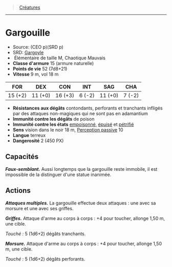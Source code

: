 ﻿---
!MonsterItem
Family: MonsterHD
Type: Élémentaire
Size: M
Alignment: Chaotique Mauvais
ArmorClass: 15 (armure naturelle)
HitPoints: 52 (7d8+21)
Speed: 9 m, vol 18 m
Strength: 15 (+2)
Dexterity: 11 (+0)
Constitution: 16 (+3)
Intelligence: ' 6 (-2)'
Wisdom: 11 (+0)
Charisma: ' 7 (-2)'
DamageImmunities: de poison
ConditionImmunities: '[empoisonné](hd_conditions_empoisonne.md), [épuisé](hd_conditions_fatigue_et_epuisement.md) et [pétrifié](hd_conditions_petrifie.md)'
DamageResistances: contondants, perforants et tranchants infligés par des attaques non-magiques qui ne sont pas en adamantium
Senses: vision dans le noir 18 m, [Perception passive](hd_abilities_dexterity_perception_passive.md) 10
Languages: terreux
Challenge: 2 (450 PX)
Id: monsters_hd.md#gargouille
ParentLink: monsters_hd.md#créatures
Name: Gargouille
ParentName: Créatures
NameLevel: 1
AltName: '[Gargoyle](srd_monsters_gargoyle.md)'
Source: (CEO p)(SRD p)
Attributes:
  Name: Gargouille
  Markdown: >+
    # <!--Name-->Gargouille<!--/Name-->


    - Source: <!--Source-->(CEO p)(SRD p)<!--/Source-->

    - SRD: <!--AltName-->[Gargoyle](srd_monsters_gargoyle.md)<!--/AltName-->

    -  <!--Type-->Élémentaire<!--/Type--> de taille <!--Size-->M<!--/Size-->, <!--Alignment-->Chaotique Mauvais<!--/Alignment-->

    - **Classe d'armure** <!--ArmorClass-->15 (armure naturelle)<!--/ArmorClass-->

    - **Points de vie** <!--HitPoints-->52 (7d8+21)<!--/HitPoints-->

    - **Vitesse** <!--Speed-->9 m, vol 18 m<!--/Speed-->


    |FOR|DEX|CON|INT|SAG|CHA|

    |---|---|---|---|---|---|

    |<!--Strength-->15 (+2)<!--/Strength-->|<!--Dexterity-->11 (+0)<!--/Dexterity-->|<!--Constitution-->16 (+3)<!--/Constitution-->|<!--Intelligence--> 6 (-2)<!--/Intelligence-->|<!--Wisdom-->11 (+0)<!--/Wisdom-->|<!--Charisma--> 7 (-2)<!--/Charisma-->|


    - **Résistances aux dégâts** <!--DamageResistances-->contondants, perforants et tranchants infligés par des attaques non-magiques qui ne sont pas en adamantium<!--/DamageResistances-->

    - **Immunité contre les dégâts** <!--DamageImmunities-->de poison<!--/DamageImmunities-->

    - **Immunité contre les états** <!--ConditionImmunities-->[empoisonné](hd_conditions_empoisonne.md), [épuisé](hd_conditions_fatigue_et_epuisement.md) et [pétrifié](hd_conditions_petrifie.md)<!--/ConditionImmunities-->

    - **Sens** <!--Senses-->vision dans le noir 18 m, [Perception passive](hd_abilities_dexterity_perception_passive.md) 10<!--/Senses-->

    - **Langue** <!--Languages-->terreux<!--/Languages-->

    - **Dangerosité** <!--Challenge-->2 (450 PX)<!--/Challenge-->


    ## Capacités


    **_Faux-semblant._** Aussi longtemps que la gargouille reste immobile, il est impossible de la distinguer d'une statue inanimée.


    ## Actions


    **_Attaques multiples._** La gargouille effectue deux attaques : une avec sa morsure et une avec ses griffes.


    **_Griffes._** Attaque d'arme au corps à corps : +4 pour toucher, allonge 1,50 m, une cible.


    _Touché :_ 5 (1d6+2) dégâts tranchants.


    **_Morsure._** Attaque d'arme au corps à corps : +4 pour toucher, allonge 1,50 m, une cible.


    _Touché :_ 5 (1d6+2) dégâts perforants.

  Source: (CEO p)(SRD p)
  AltName: '[Gargoyle](srd_monsters_gargoyle.md)'
  Type: Élémentaire
  Size: M
  Alignment: Chaotique Mauvais
  ArmorClass: 15 (armure naturelle)
  HitPoints: 52 (7d8+21)
  Speed: 9 m, vol 18 m
  Strength: 15 (+2)
  Dexterity: 11 (+0)
  Constitution: 16 (+3)
  Intelligence: ' 6 (-2)'
  Wisdom: 11 (+0)
  Charisma: ' 7 (-2)'
  DamageResistances: contondants, perforants et tranchants infligés par des attaques non-magiques qui ne sont pas en adamantium
  DamageImmunities: de poison
  ConditionImmunities: '[empoisonné](hd_conditions_empoisonne.md), [épuisé](hd_conditions_fatigue_et_epuisement.md) et [pétrifié](hd_conditions_petrifie.md)'
  Senses: vision dans le noir 18 m, [Perception passive](hd_abilities_dexterity_perception_passive.md) 10
  Languages: terreux
  Challenge: 2 (450 PX)
AttributesDictionary: >+
  Name: Gargouille

  Markdown: >+

    # <!--Name-->Gargouille<!--/Name-->





    - Source: <!--Source-->(CEO p)(SRD p)<!--/Source-->



    - SRD: <!--AltName-->[Gargoyle](srd_monsters_gargoyle.md)<!--/AltName-->



    -  <!--Type-->Élémentaire<!--/Type--> de taille <!--Size-->M<!--/Size-->, <!--Alignment-->Chaotique Mauvais<!--/Alignment-->



    - **Classe d'armure** <!--ArmorClass-->15 (armure naturelle)<!--/ArmorClass-->



    - **Points de vie** <!--HitPoints-->52 (7d8+21)<!--/HitPoints-->



    - **Vitesse** <!--Speed-->9 m, vol 18 m<!--/Speed-->





    |FOR|DEX|CON|INT|SAG|CHA|



    |---|---|---|---|---|---|



    |<!--Strength-->15 (+2)<!--/Strength-->|<!--Dexterity-->11 (+0)<!--/Dexterity-->|<!--Constitution-->16 (+3)<!--/Constitution-->|<!--Intelligence--> 6 (-2)<!--/Intelligence-->|<!--Wisdom-->11 (+0)<!--/Wisdom-->|<!--Charisma--> 7 (-2)<!--/Charisma-->|





    - **Résistances aux dégâts** <!--DamageResistances-->contondants, perforants et tranchants infligés par des attaques non-magiques qui ne sont pas en adamantium<!--/DamageResistances-->



    - **Immunité contre les dégâts** <!--DamageImmunities-->de poison<!--/DamageImmunities-->



    - **Immunité contre les états** <!--ConditionImmunities-->[empoisonné](hd_conditions_empoisonne.md), [épuisé](hd_conditions_fatigue_et_epuisement.md) et [pétrifié](hd_conditions_petrifie.md)<!--/ConditionImmunities-->



    - **Sens** <!--Senses-->vision dans le noir 18 m, [Perception passive](hd_abilities_dexterity_perception_passive.md) 10<!--/Senses-->



    - **Langue** <!--Languages-->terreux<!--/Languages-->



    - **Dangerosité** <!--Challenge-->2 (450 PX)<!--/Challenge-->





    ## Capacités





    **_Faux-semblant._** Aussi longtemps que la gargouille reste immobile, il est impossible de la distinguer d'une statue inanimée.





    ## Actions





    **_Attaques multiples._** La gargouille effectue deux attaques : une avec sa morsure et une avec ses griffes.





    **_Griffes._** Attaque d'arme au corps à corps : +4 pour toucher, allonge 1,50 m, une cible.





    _Touché :_ 5 (1d6+2) dégâts tranchants.





    **_Morsure._** Attaque d'arme au corps à corps : +4 pour toucher, allonge 1,50 m, une cible.





    _Touché :_ 5 (1d6+2) dégâts perforants.



  Source: (CEO p)(SRD p)

  AltName: '[Gargoyle](srd_monsters_gargoyle.md)'

  Type: Élémentaire

  Size: M

  Alignment: Chaotique Mauvais

  ArmorClass: 15 (armure naturelle)

  HitPoints: 52 (7d8+21)

  Speed: 9 m, vol 18 m

  Strength: 15 (+2)

  Dexterity: 11 (+0)

  Constitution: 16 (+3)

  Intelligence: ' 6 (-2)'

  Wisdom: 11 (+0)

  Charisma: ' 7 (-2)'

  DamageResistances: contondants, perforants et tranchants infligés par des attaques non-magiques qui ne sont pas en adamantium

  DamageImmunities: de poison

  ConditionImmunities: '[empoisonné](hd_conditions_empoisonne.md), [épuisé](hd_conditions_fatigue_et_epuisement.md) et [pétrifié](hd_conditions_petrifie.md)'

  Senses: vision dans le noir 18 m, [Perception passive](hd_abilities_dexterity_perception_passive.md) 10

  Languages: terreux

  Challenge: 2 (450 PX)

---
> [Créatures](hd_monsters.md)

---

# Gargouille

- Source: (CEO p)(SRD p)
- SRD: [Gargoyle](srd_monsters_gargoyle.md)
-  Élémentaire de taille M, Chaotique Mauvais
- **Classe d'armure** 15 (armure naturelle)
- **Points de vie** 52 (7d8+21)
- **Vitesse** 9 m, vol 18 m

|FOR|DEX|CON|INT|SAG|CHA|
|---|---|---|---|---|---|
|15 (+2)|11 (+0)|16 (+3)| 6 (-2)|11 (+0)| 7 (-2)|

- **Résistances aux dégâts** contondants, perforants et tranchants infligés par des attaques non-magiques qui ne sont pas en adamantium
- **Immunité contre les dégâts** de poison
- **Immunité contre les états** [empoisonné](hd_conditions_empoisonne.md), [épuisé](hd_conditions_fatigue_et_epuisement.md) et [pétrifié](hd_conditions_petrifie.md)
- **Sens** vision dans le noir 18 m, [Perception passive](hd_abilities_dexterity_perception_passive.md) 10
- **Langue** terreux
- **Dangerosité** 2 (450 PX)

## Capacités

**_Faux-semblant._** Aussi longtemps que la gargouille reste immobile, il est impossible de la distinguer d'une statue inanimée.

## Actions

**_Attaques multiples._** La gargouille effectue deux attaques : une avec sa morsure et une avec ses griffes.

**_Griffes._** Attaque d'arme au corps à corps : +4 pour toucher, allonge 1,50 m, une cible.

_Touché :_ 5 (1d6+2) dégâts tranchants.

**_Morsure._** Attaque d'arme au corps à corps : +4 pour toucher, allonge 1,50 m, une cible.

_Touché :_ 5 (1d6+2) dégâts perforants.

